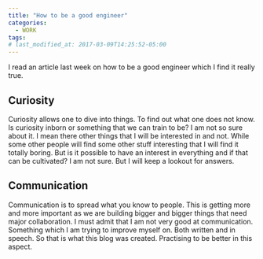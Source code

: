 ```yaml
---
title: "How to be a good engineer"
categories:
  - WORK
tags:
# last_modified_at: 2017-03-09T14:25:52-05:00
---
```

I read an article last week on how to be a good engineer which I find it really true.

## Curiosity
Curiosity allows one to dive into things. To find out what one does not know. Is curiosity inborn or something that we can train to be? I am not so sure about it. I mean there other things that I will be interested in and not. While some other people will find some other stuff interesting that I will find it totally boring. But is it possible to have an interest in everything and if that can be cultivated? I am not sure. But I will keep a lookout for answers.

## Communication
Communication is to spread what you know to people. This is getting more and more important as we are building bigger and bigger things that need major collaboration. I must admit that I am not very good at communication. Something which I am trying to improve myself on. Both written and in speech. So that is what this blog was created. Practising to be better in this aspect.
